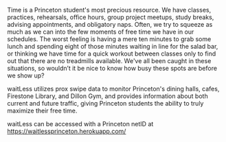 Time is a Princeton student's most precious resource. We have classes, practices, rehearsals, office hours, group project meetups, study breaks, advising appointments, and obligatory naps. Often, we try to squeeze as much as we can into the few moments of free time we have in our schedules. The worst feeling is having a mere ten minutes to grab some lunch and spending eight of those minutes waiting in line for the salad bar, or thinking we have time for a quick workout between classes only to find out that there are no treadmills available. We've all been caught in these situations, so wouldn’t it be nice to know how busy these spots are before we show up?

waitLess utilizes prox swipe data to monitor Princeton's dining halls, cafes, Firestone Library, and Dillon Gym, and provides information about both current and future traffic, giving Princeton students the ability to truly maximize their free time.

waitLess can be accessed with a Princeton netID at https://waitlessprinceton.herokuapp.com/
